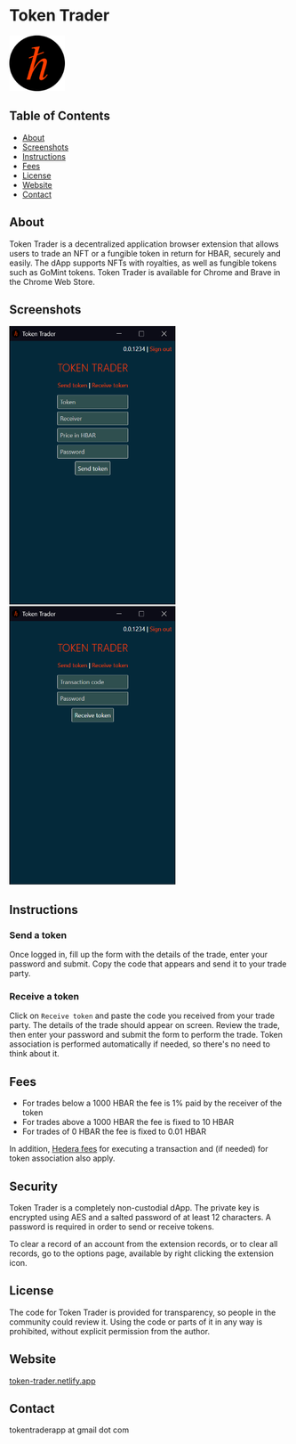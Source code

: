 # Token Trader

<img src="./public/images/logo/android-chrome-512x512.png"
    alt="Token Trader App Logo"
    style="height: 100px;"    
/>

## Table of Contents

- [About](#about)
- [Screenshots](#screenshots)
- [Instructions](#instructions)
- [Fees](#fees)
- [License](#license)
- [Website](#website)
- [Contact](#contact)

## About <a name = "about"></a>

Token Trader is a decentralized application browser extension that allows users to trade an NFT or a fungible token in return for HBAR, securely and easily. The dApp supports NFTs with royalties, as well as fungible tokens such as GoMint tokens. Token Trader is available for Chrome and Brave in the Chrome Web Store.

## Screenshots <a name = "screenshots"></a>

<img src="./src/assets/screenshots/send-token.png"
    alt="Token Trader Send Token Form"
    style="height: 500px;"
/>
<img src="./src/assets/screenshots/receive-token.png"
    alt="Token Trader Receive Token Form"
    style="height: 500px;"
/>

## Instructions <a name = "instructions"></a>

### Send a token
Once logged in, fill up the form with the details of the trade, enter your password and submit. Copy the code that appears and send it to your trade party.

### Receive a token
Click on `Receive token` and paste the code you received from your trade party. The details of the trade should appear on screen. Review the trade, then enter your password and submit the form to perform the trade. Token association is performed automatically if needed, so there's no need to think about it.

## Fees <a name = "fees"></a>

- For trades below a 1000 HBAR the fee is 1% paid by the receiver of the token
- For trades above a 1000 HBAR the fee is fixed to 10 HBAR
- For trades of 0 HBAR the fee is fixed to 0.01 HBAR

In addition, [Hedera fees](https://hedera.com/fees) for executing a transaction and (if needed) for token association also apply.

## Security <a name = "security"></a>

Token Trader is a completely non-custodial dApp. The private key is encrypted using AES and a salted password of at least 12 characters. A password is required in order to send or receive tokens.

To clear a record of an account from the extension records, or to clear all records, go to the options page, available by right clicking the extension icon.

## License <a name = "license"></a>

The code for Token Trader is provided for transparency, so people in the community could review it. Using the code or parts of it in any way is prohibited, without explicit permission from the author.

## Website <a name = "website"></a>
[token-trader.netlify.app](https://token-trader.netlify.app/)

## Contact <a name = "contact"></a>

tokentraderapp at gmail dot com
